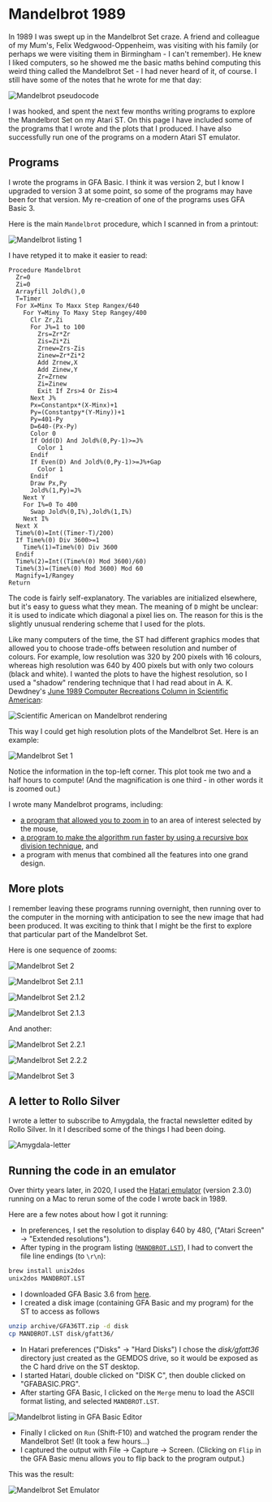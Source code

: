 # Mandelbrot 1989

In 1989 I was swept up in the Mandelbrot Set craze. A friend and colleague of my Mum's, Felix Wedgwood-Oppenheim, was visiting with his family (or perhaps we were visiting them in Birmingham - I can't remember). He knew I liked computers, so he showed me the basic maths behind computing this weird thing called the Mandelbrot Set - I had never heard of it, of course. I still have some of the notes that he wrote for me that day:

![Mandelbrot pseudocode](scans/mandelbrot-pseudocode-small.png)

I was hooked, and spent the next few months writing programs to explore the Mandelbrot Set on my Atari ST. On this page I have included some of the programs that I wrote and the plots that I produced. I have also successfully run one of the programs on a modern Atari ST emulator.

## Programs

I wrote the programs in GFA Basic. I think it was version 2, but I know I upgraded to version 3 at some point, so some of the programs may have been for that version. My re-creation of one of the programs uses GFA Basic 3.

Here is the main `Mandelbrot` procedure, which I scanned in from a printout:

![Mandelbrot listing 1](scans/mandelbrot-listing1-small.png)

I have retyped it to make it easier to read:

```
Procedure Mandelbrot
  Zr=0
  Zi=0
  Arrayfill Jold%(),0
  T=Timer
  For X=Minx To Maxx Step Rangex/640
    For Y=Miny To Maxy Step Rangey/400
      Clr Zr,Zi
      For J%=1 to 100
        Zrs=Zr*Zr
        Zis=Zi*Zi
        Zrnew=Zrs-Zis
        Zinew=Zr*Zi*2
        Add Zrnew,X
        Add Zinew,Y
        Zr=Zrnew
        Zi=Zinew
        Exit If Zrs>4 Or Zis>4
      Next J%
      Px=Constantpx*(X-Minx)+1
      Py=(Constantpy*(Y-Miny))+1
      Py=401-Py
      D=640-(Px-Py)
      Color 0
      If Odd(D) And Jold%(0,Py-1)>=J%
        Color 1
      Endif
      If Even(D) And Jold%(0,Py-1)>=J%+Gap
        Color 1
      Endif
      Draw Px,Py
      Jold%(1,Py)=J%
    Next Y
    For I%=0 To 400
      Swap Jold%(0,I%),Jold%(1,I%)
    Next I%
  Next X
  Time%(0)=Int((Timer-T)/200)
  If Time%(0) Div 3600>=1
    Time%(1)=Time%(0) Div 3600
  Endif
  Time%(2)=Int((Time%(0) Mod 3600)/60)
  Time%(3)=(Time%(0) Mod 3600) Mod 60
  Magnify=1/Rangey
Return
```

The code is fairly self-explanatory. The variables are initialized elsewhere, but it's easy to guess what they mean. The meaning of `D` might be unclear: it is used to indicate which diagonal a pixel lies on. The reason for this is the slightly unusual rendering scheme that I used for the plots.

Like many computers of the time, the ST had different graphics modes that allowed you to choose trade-offs between resolution and number of colours. For example, low resolution was 320 by 200 pixels with 16 colours, whereas high resolution was 640 by 400 pixels but with only two colours (black and white). I wanted the plots to have the highest resolution, so I used a "shadow" rendering technique that I had read about in A. K. Dewdney's [June 1989 Computer Recreations Column in Scientific American](https://www.scientificamerican.com/article/computer-recreations-1989-06/):

![Scientific American on Mandelbrot rendering](scans/sciam.png)

This way I could get high resolution plots of the Mandelbrot Set. Here is an example:

![Mandelbrot Set 1](scans/mandelbrot-plot1.png)

Notice the information in the top-left corner. This plot took me two and a half hours to compute! (And the magnification is one third - in other words it is zoomed out.)

I wrote many Mandelbrot programs, including:
* [a program that allowed you to zoom in](scans/mandelbrot-listing3.png) to an area of interest selected by the mouse,
* [a program to make the algorithm run faster by using a recursive box division technique](scans/mandelbrot-listing4.png), and
* a program with menus that combined all the features into one grand design.

## More plots

I remember leaving these programs running overnight, then running over to the computer in the morning with anticipation to see the new image that had been produced. It was exciting to think that I might be the first to explore that particular part of the Mandelbrot Set.

Here is one sequence of zooms:

![Mandelbrot Set 2](scans/mandelbrot-plot2.png)

![Mandelbrot Set 2.1.1](scans/mandelbrot-plot2.1.1.png)

![Mandelbrot Set 2.1.2](scans/mandelbrot-plot2.1.2.png)

![Mandelbrot Set 2.1.3](scans/mandelbrot-plot2.1.3.png)

And another:

![Mandelbrot Set 2.2.1](scans/mandelbrot-plot2.2.1.png)

![Mandelbrot Set 2.2.2](scans/mandelbrot-plot2.2.2.png)

![Mandelbrot Set 3](scans/mandelbrot-plot3.png)

## A letter to Rollo Silver

I wrote a letter to subscribe to Amygdala, the fractal newsletter edited by Rollo Silver. In it I described some of the things I had been doing.

![Amygdala-letter](scans/amygdala-letter.png)

## Running the code in an emulator

Over thirty years later, in 2020, I used the [Hatari emulator](https://hatari.tuxfamily.org/) (version 2.3.0) running on a Mac to rerun some of the code I wrote back in 1989.

Here are a few notes about how I got it running:
* In preferences, I set the resolution to display 640 by 480, ("Atari Screen" -> "Extended resolutions").
* After typing in the program listing ([`MANDBROT.LST`](MANDBROT.LST)), I had to convert the file line endings (to `\r\n`):
```bash
brew install unix2dos
unix2dos MANDBROT.LST
```
* I downloaded GFA Basic 3.6 from [here](https://sites.google.com/site/stessential/development/gfa-basic).
* I created a disk image (containing GFA Basic and my program) for the ST to access as follows
```bash
unzip archive/GFA36TT.zip -d disk
cp MANDBROT.LST disk/gfatt36/
```
* In Hatari preferences ("Disks" -> "Hard Disks") I chose the _disk/gfatt36_ directory just created as the GEMDOS drive, so it would be exposed as the C hard drive on the ST desktop.
* I started Hatari, double clicked on "DISK C", then double clicked on "GFABASIC.PRG".
* After starting GFA Basic, I clicked on the `Merge` menu to load the ASCII format listing, and selected `MANDBROT.LST`.

![Mandelbrot listing in GFA Basic Editor](scans/mandelbrot-gfa-basic.png)
* Finally I clicked on `Run` (Shift-F10) and watched the program render the Mandelbrot Set! (It took a few hours...)
* I captured the output with File -> Capture -> Screen. (Clicking on `Flip` in the GFA Basic menu allows you to flip back to the program output.)

This was the result:

![Mandelbrot Set Emulator](scans/mandelbrot-plot-emulator.png)
